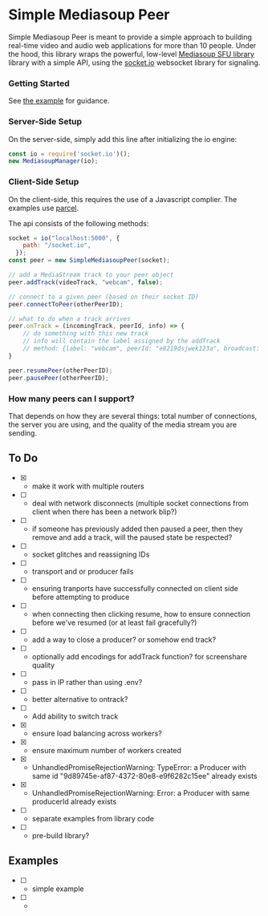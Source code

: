 # Simple Mediasoup Peer

Simple Mediasoup Peer is meant to provide a simple approach to building real-time video and audio web applications for more than 10 people.  Under the hood, this library wraps the powerful, low-level [Mediasoup SFU library](https://mediasoup.org/) library with a simple API, using the [socket.io](https://socket.io/) websocket library for signaling.

### Getting Started

See [the example](./examples/simple/) for guidance.


### Server-Side Setup
On the server-side, simply add this line after initializing the io engine:
```js
const io = require('socket.io')();
new MediasoupManager(io);
```

### Client-Side Setup
On the client-side, this requires the use of a Javascript complier.  The examples use [parcel](https://parceljs.org/).

The api consists of the following methods:

```js
socket = io("localhost:5000", {
    path: "/socket.io",
  });
const peer = new SimpleMediasoupPeer(socket);

// add a MediaStream track to your peer object
peer.addTrack(videoTrack, "webcam", false);

// connect to a given peer (based on their socket ID)
peer.connectToPeer(otherPeerID);

// what to do when a track arrives
peer.onTrack = (incomingTrack, peerId, info) => {
    // do something with this new track
    // info will contain the label assigned by the addTrack 
    // method: {label: "webcam", peerId: "e8219dsjwek123a", broadcast: false}
}

peer.resumePeer(otherPeerID);
peer.pausePeer(otherPeerID);

```


### How many peers can I support?
That depends on how they are several things: total number of connections, the server you are using, and the quality of the media stream you are sending.  



## To Do

- [X] - make it work with multiple routers
- [ ] - deal with network disconnects (multiple socket connections from client when there has been a network blip?)
- [ ] - if someone has previously added then paused a peer, then they remove and add a track, will the paused state be respected?
- [ ] - socket glitches and reassigning IDs
- [ ] - transport and or producer fails
- [ ] - ensuring tranports have successfully connected on client side before attempting to produce
- [ ] - when connecting then clicking resume, how to ensure connection before we've resumed (or at least fail gracefully?)
- [ ] - add a way to close a producer?  or somehow end track?
- [ ] - optionally add encodings for addTrack function? for screenshare quality
- [ ] - pass in IP rather than using .env?
- [ ] - better alternative to ontrack?
- [ ] - Add ability to switch track
- [x] - ensure load balancing across workers? 
- [x] - ensure maximum number of workers created
- [x] - UnhandledPromiseRejectionWarning: TypeError: a Producer with same id "9d89745e-af87-4372-80e8-e9f6282c15ee" already exists
- [x] - UnhandledPromiseRejectionWarning: Error: a Producer with same producerId already exists
- [ ] - separate examples from library code
- [ ] - pre-build library?



## Examples
- [ ] - simple example
- [ ] - 